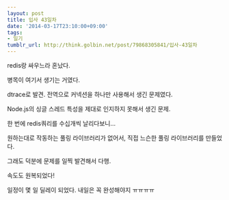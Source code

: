 ```yaml
---
layout: post
title: 입사 43일차
date: '2014-03-17T23:10:00+09:00'
tags:
- 일기
tumblr_url: http://think.golbin.net/post/79868305841/입사-43일차
---
```

redis랑 싸우느라 혼났다.

병목이 여기서 생기는 거였다.

dtrace로 발견.
전역으로 커넥션을 하나만 사용해서 생긴 문제였다.

Node.js의 싱글 스레드 특성을 제대로 인지하지 못해서 생긴 문제.

한 번에 redis쿼리를 수십개씩 날리다보니…


원하는대로 작동하는 풀링 라이브러리가 없어서, 직접 느슨한 풀링 라이브러리를 만들었다.

그래도 덕분에 문제를 일찍 발견해서 다행.

속도도 원복되었다!


일정이 몇 일 딜레이 되었다. 내일은 꼭 완성해야지 ㅠㅠㅠㅠ
